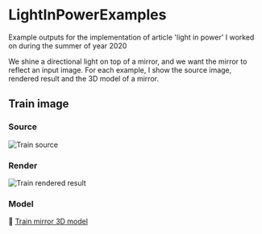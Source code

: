 # LightInPowerExamples
Example outputs for the implementation of article 'light in power' I worked on during the summer of year 2020

We shine a directional light on top of a mirror, and we want the mirror to reflect an input image. For each example, I show the source image, rendered result and the 3D model of a mirror.

## Train image
### Source
![Train source](https://drive.google.com/uc?export=view&id=1m64eUUuWHRUg2cicuId7X5l02Kr_kxwK)
### Render
![Train rendered result](https://drive.google.com/uc?export=view&id=1kAUHMbvuz1Liw1TiTRRVolU2Ht-bzarT)
### Model
🧊 [Train mirror 3D model](https://drive.google.com/uc?export=view&id=1oqDlHsZLwkdU8hUFGAM1Z3af17hyQwCK)
